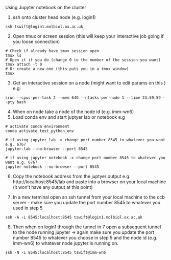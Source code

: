 Using Jupyter notebook on the cluster 

1) ssh onto cluster head node (e.g. login1)
```
ssh tswift@login1.molbiol.ox.ac.uk
```
2) Open tmux or screen session (this will keep your interactive job going if you loose connection)
```
# Check if already have tmux session open 
tmux ls 
# Open it if you do (change 0 to the number of the session you want)
tmux attach -t 0 
# Or create a new one (this puts you in a tmux window) 
tmux 
```
3) Get an interactive session on a node (might want to edit params on this ) e.g: 

```srun --cpus-per-task 2 --mem 64G --ntasks-per-node 1 --time 23:59:59 --pty bash```

4) When on node take a node of the node id (e.g. imm-wn6)
5) Load conda env and start juptyer lab or notebook e.g 

```
# activate conda environment 
conda activate test_python_env

# if using jupyter lab -> change port number 8545 to whatever you want e.g. 6767
jupyter-lab --no-browser --port 8545

# if using jupyter notebook -> change port number 8545 to whatever you want e.g. 6767
jupyter notebook --no-browser --port 8545
```
6) Copy the notebook address from the juptyer output e.g. http://localhost:8545/lab and paste into a browser on your local machine (it won't have any output at this point)

7) In a new terminal open an ssh tunnel from your local machine to the ccb server - make sure you update the port number 8545 to whatever you used in step 5 

```ssh -A -L 8545:localhost:8545 tswift@login1.molbiol.ox.ac.uk```

8) Then when on login1 through the tunnel in 7 open a subsequent tunnel to the node running jupyter -> again make sure you update the port number 8545 to whatever you choose in step 5 and the node id (e.g. imm-wn6) to whatever node jupyter is running on. 

```ssh -N -L 8545:localhost:8545 tswift@imm-wn6```
 
